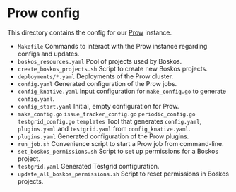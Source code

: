 # Prow config

This directory contains the config for our
[Prow](https://github.com/kubernetes/test-infra/tree/master/prow) instance.

- `Makefile` Commands to interact with the Prow instance regarding configs and
  updates.
- `boskos_resources.yaml` Pool of projects used by Boskos.
- `create_boskos_projects.sh` Script to create new Boskos projects.
- `deployments/*.yaml` Deployments of the Prow cluster.
- `config.yaml` Generated configuration of the Prow jobs.
- `config_knative.yaml` Input configuration for `make_config.go` to generate
  `config.yaml`.
- `config_start.yaml` Initial, empty configuration for Prow.
- `make_config.go` `issue_tracker_config.go` `periodic_config.go`
  `testgrid_config.go` `templates` Tool that generates `config.yaml`,
  `plugins.yaml` and `testgrid.yaml` from `config_knative.yaml`.
- `plugins.yaml` Generated configuration of the Prow plugins.
- `run_job.sh` Convenience script to start a Prow job from command-line.
- `set_boskos_permissions.sh` Script to set up permissions for a Boskos project.
- `testgrid.yaml` Generated Testgrid configuration.
- `update_all_boskos_permissions.sh` Script to reset permissions in Boskos
  projects.

